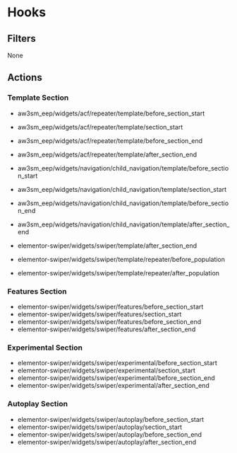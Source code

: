 # Hooks

## Filters

None

## Actions

### Template Section

- aw3sm_eep/widgets/acf/repeater/template/before_section_start
- aw3sm_eep/widgets/acf/repeater/template/section_start
- aw3sm_eep/widgets/acf/repeater/template/before_section_end
- aw3sm_eep/widgets/acf/repeater/template/after_section_end

- aw3sm_eep/widgets/navigation/child_navigation/template/before_section_start
- aw3sm_eep/widgets/navigation/child_navigation/template/section_start
- aw3sm_eep/widgets/navigation/child_navigation/template/before_section_end
- aw3sm_eep/widgets/navigation/child_navigation/template/after_section_end

- elementor-swiper/widgets/swiper/template/after_section_end
- elementor-swiper/widgets/swiper/template/repeater/before_population
- elementor-swiper/widgets/swiper/template/repeater/after_population

### Features Section

- elementor-swiper/widgets/swiper/features/before_section_start
- elementor-swiper/widgets/swiper/features/section_start
- elementor-swiper/widgets/swiper/features/before_section_end
- elementor-swiper/widgets/swiper/features/after_section_end

### Experimental Section

- elementor-swiper/widgets/swiper/experimental/before_section_start
- elementor-swiper/widgets/swiper/experimental/section_start
- elementor-swiper/widgets/swiper/experimental/before_section_end
- elementor-swiper/widgets/swiper/experimental/after_section_end

### Autoplay Section

- elementor-swiper/widgets/swiper/autoplay/before_section_start
- elementor-swiper/widgets/swiper/autoplay/section_start
- elementor-swiper/widgets/swiper/autoplay/before_section_end
- elementor-swiper/widgets/swiper/autoplay/after_section_end



